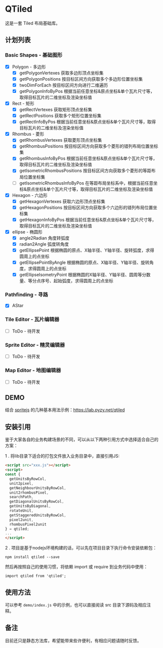 # QTiled

这是一套 Tiled 布局基础库。

## 计划列表

### Basic Shapes - 基础图形
+ [x] Polygon - 多边形
  + [x] getPolygonVertexes 获取多边形顶点坐标集
  + [x] getPolygonPositions 按目标区间方向获取多个多边形位置坐标集
  + [x] twoDimForEach 按目标区间方向进行二维遍历
  + [x] getPolygonInfoByPos 根据当前任意坐标&原点坐标&单个瓦片尺寸等，取得目标瓦片的二维坐标及渲染坐标值
+ [x] Rect - 矩形
  + [x] getRectVertexes 获取矩形顶点坐标集
  + [x] getRectPositions 获取多个矩形位置坐标集
  + [x] getRectInfoByPos 根据当前任意坐标&原点坐标&单个瓦片尺寸等，取得目标瓦片的二维坐标及渲染坐标值
+ [x] Rhombus - 菱形
  + [x] getRhombusVertexes 获取菱形顶点坐标集
  + [x] getRhombusPositions 按目标区间方向获取多个菱形的错列布局位置坐标集
  + [x] getRhombusInfoByPos 根据当前任意坐标&原点坐标&单个瓦片尺寸等，取得目标瓦片的二维坐标及渲染坐标值
  + [x] getIsometricRhombusPositions 按目标区间方向获取多个菱形的等距布局位置坐标集
  + [ ] getIsometricRhombusInfoByPos 在等距布局坐标系中，根据当前任意坐标&原点坐标&单个瓦片尺寸等，取得目标瓦片的二维坐标及渲染坐标值
+ [x] Hexagon - 六边形
  + [x] getHexagonVertexes 获取六边形顶点坐标集
  + [x] getHexagonPositions 按目标区间方向获取多个六边形的错列布局位置坐标集
  + [x] getHexagonInfoByPos 根据当前任意坐标&原点坐标&单个瓦片尺寸等，取得目标瓦片的二维坐标及渲染坐标值
+ [x] ellipse - 椭圆形
  + [x] angle2Radian 角度转弧度
  + [x] radian2Angle 弧度转角度
  + [x] getEllipsePoint 根据椭圆的原点、X轴半径、Y轴半径、旋转弧度，求得圆周上的点坐标
  + [x] getEllipsePointByAngle 根据椭圆的原点、X轴半径、Y轴半径、旋转角度，求得圆周上的点坐标
  + [x] getEllipseIsometryPoint 根据椭圆的X轴半径、Y轴半径、圆周等分数量、等分点序号、起始弧度，求得圆周上的点坐标

### Pathfinding - 寻路
* [x] AStar

### Tile Editor - 瓦片编辑器
* [ ] ToDo - 待开发

### Sprite Editor - 精灵编辑器
* [ ] ToDo - 待开发

### Map Editor - 地图编辑器
* [ ] ToDo - 待开发


## DEMO

结合 [spritejs](https://github.com/spritejs) 的几种基本用法示例：https://lab.pyzy.net/qtiled

## 安装引用

鉴于大家各自的业务构建场景的不同，可以从以下两种引用方式中选择适合自己的方案：

1 . 将lib目录下适合的打包文件放入业务目录中，直接引用JS:

```html
<script src="xxx.js"></script>
<script>
const {
  getUnitsByRowCol,
  unit2pixel,
  getNeighbourUnitsByRowCol,
  unit2rhombusPixel,
  searchPath,
  getDiagonalUnitsByRowCol,
  getUnitsByDiagonal,
  rotateUnit,
  getStaggeredUnitsByRowCol,
  pixel2unit,
  rhombusPixel2unit
} = qtiled;
... 
</script>
```

2 . 项目是基于nodejs环境构建的话，可以先在项目目录下执行命令安装依赖包：

```
npm install qtiled --save
```
然后再按照自己的使用习惯，将依赖 import 或 require 到业务代码中使用：

```
import qtiled from 'qtiled';
```

## 使用方法

可以参考 `demo/index.js` 中的示例，也可以直接阅读 src 目录下源码及相应注释。

## 备注

目前还只是静态方法库，希望能带来些许便利，有相应问题请随时反馈。


